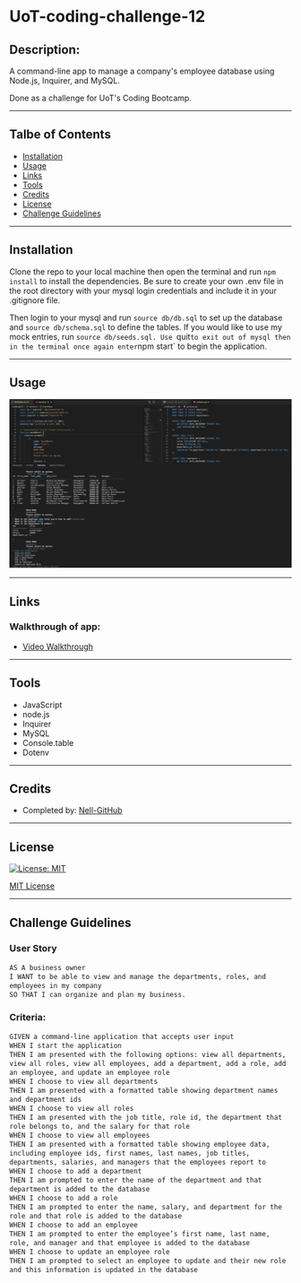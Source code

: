 # UoT-coding-challenge-12

## Description: 
A command-line app to manage a company's employee database using Node.js, Inquirer, and MySQL.

Done as a challenge for UoT's Coding Bootcamp.
___

## Talbe of Contents
* [Installation](#installation)
* [Usage](#usage)
* [Links](#links)
* [Tools](#tools)
* [Credits](#credits)
* [License](#license)
* [Challenge Guidelines](#challenge-guidelines)
___

## Installation
Clone the repo to your local machine then open the terminal and run `npm install` to install the dependencies. Be sure to create your own .env file in the root directory with your mysql login credentials and include it in your .gitignore file.

Then login to your mysql and run `source db/db.sql` to set up the database and `source db/schema.sql` to define the tables. If you would like to use my mock entries, run `source db/seeds.sql. Use `quit` to exit out of mysql then in the terminal once again enter `npm start` to begin the application.
___

## Usage


![screenshotHere](ch12_ss.png)
___

## Links
### Walkthrough of app:
* [Video Walkthrough](https://drive.google.com/file/d/1E3egmrjHTY6ZrP9aIIMCWGwT6uU756Gg/view)
___

## Tools
* JavaScript
* node.js
* Inquirer 
* MySQL
* Console.table
* Dotenv

___

## Credits
* Completed by: [Nell-GitHub](https://github.com/ShannonNell)
___

## License
[![License: MIT](https://img.shields.io/badge/License-MIT-yellow.svg)](https://opensource.org/licenses/MIT)

[MIT License](https://choosealicense.com/licenses/mit/)    
___

## Challenge Guidelines
### User Story
```
AS A business owner
I WANT to be able to view and manage the departments, roles, and employees in my company
SO THAT I can organize and plan my business.
```
### Criteria: 
```
GIVEN a command-line application that accepts user input
WHEN I start the application
THEN I am presented with the following options: view all departments, view all roles, view all employees, add a department, add a role, add an employee, and update an employee role
WHEN I choose to view all departments
THEN I am presented with a formatted table showing department names and department ids
WHEN I choose to view all roles
THEN I am presented with the job title, role id, the department that role belongs to, and the salary for that role
WHEN I choose to view all employees
THEN I am presented with a formatted table showing employee data, including employee ids, first names, last names, job titles, departments, salaries, and managers that the employees report to
WHEN I choose to add a department
THEN I am prompted to enter the name of the department and that department is added to the database
WHEN I choose to add a role
THEN I am prompted to enter the name, salary, and department for the role and that role is added to the database
WHEN I choose to add an employee
THEN I am prompted to enter the employee’s first name, last name, role, and manager and that employee is added to the database
WHEN I choose to update an employee role
THEN I am prompted to select an employee to update and their new role and this information is updated in the database 
```